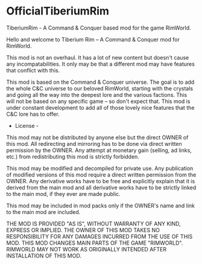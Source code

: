 # OfficialTiberiumRim
TiberiumRim - A Command &amp; Conquer based mod for the game RimWorld.

Hello and welcome to Tiberium Rim – A Command & Conquer mod for RimWorld. 

This mod is not an overhaul. It has a lot of new content but doesn't cause any incompatabilities. It only may be that a different mod may have features that conflict with this.

This mod is based on the Command & Conquer universe. The goal is to add the whole C&C universe to our beloved RimWorld, starting with the crystals and going all the way into the deepest lore and the various factions.
This will not be based on any specific game – so don't expect that.
This mod is under constant development to add all of those lovely nice features that the C&C lore has to offer.


- License -

This mod may not be distributed by anyone else but the direct OWNER of this mod. All redirecting and mirroring has to be done via direct written permission by the OWNER. Any attempt at monetary gain (selling, ad links, etc.) from redistributing this mod is strictly forbidden.

This mod may be modified and decompiled for private use. Any publication of modified versions of this mod require a direct written permission from the OWNER. Any derivative works have to be free and explicitly explain that it is derived from the main mod and all derivative works have to be strictly linked to the main mod, if they ever are made public.

This mod may be included in mod packs only if the OWNER's name and link to the main mod are included.

THE MOD IS PROVIDED "AS IS", WITHOUT WARRANTY OF ANY KIND, EXPRESS OR IMPLIED. THE OWNER OF THIS MOD TAKES NO RESPONSIBILITY FOR ANY DAMAGES INCURRED FROM THE USE OF THIS MOD. THIS MOD CHANGES MAIN PARTS OF THE GAME "RIMWORLD". RIMWORLD MAY NOT WORK AS ORIGINALLY INTENDED AFTER INSTALLATION OF THIS MOD.
